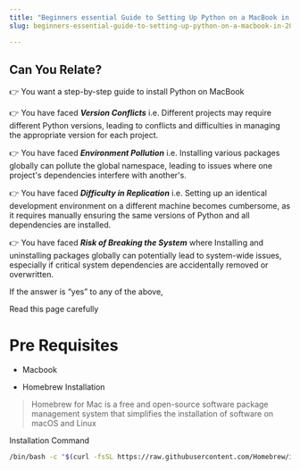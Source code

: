```yaml
---
title: "Beginners essential Guide to Setting Up Python on a MacBook in 2024"
slug: beginners-essential-guide-to-setting-up-python-on-a-macbook-in-2024

---
```


## **Can You Relate?**

👉 You want a step-by-step guide to install Python on MacBook

👉 You have faced ***Version Conflicts*** i.e. Different projects may require different Python versions, leading to conflicts and difficulties in managing the appropriate version for each project.

👉 You have faced ***Environment Pollution*** i.e. Installing various packages globally can pollute the global namespace, leading to issues where one project's dependencies interfere with another's.

👉 You have faced ***Difficulty in Replication*** i.e. Setting up an identical development environment on a different machine becomes cumbersome, as it requires manually ensuring the same versions of Python and all dependencies are installed.

👉 You have faced ***Risk of Breaking the System*** where Installing and uninstalling packages globally can potentially lead to system-wide issues, especially if critical system dependencies are accidentally removed or overwritten.

If the answer is “yes” to any of the above,  

Read this page carefully

# Pre Requisites

* Macbook
    
* Homebrew Installation
    

> Homebrew for Mac is a free and open-source software package management system that simplifies the installation of software on macOS and Linux

Installation Command

```bash
/bin/bash -c "$(curl -fsSL https://raw.githubusercontent.com/Homebrew/install/HEAD/install.sh)"
```